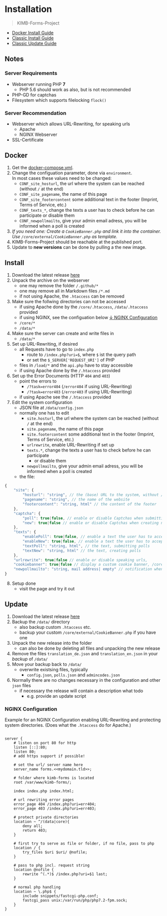 # Installation
> KIMB-Forms-Project 

- [Docker Install Guide](#docker)
- [Classic Install Guide](#install)
- [Classic Update Guide](#update)

## Notes

### Server Requirements
- Webserver running PHP **7**
    - PHP 5.6 should work as also, but is not recommended
- PHP-GD for captchas
- Filesystem which supports filelocking `flock()`

### Server Recommendation
- Webserver which allows URL-Rewriting, for speaking urls
	- Apache
	- NGINX Webserver
- SSL-Certificate

## Docker
1. Get the [docker-compose.yml](https://github.com/KIMB-technologies/KIMB-Forms-Project/blob/master/docker-compose.yml).
2. Change the configuation parameter, done via `environment`.  
	In most cases these values need to be changed:
	- `CONF_site_hosturl`, the url where the system can be reached (without `/` at the end)
	- `CONF_site_pagename`, the name of this page
	- `CONF_site_footercontent` some additional text in the footer (Imprint, Terms of Service, etc.)
	- `CONF_texts_*`, change the texts a user has to check before he can participate or disable them
	- `CONF_newpollmailto`, give your admin email adress, you will be informed when a poll is created
3. *If you need one: Create a `CookieBanner.php` and link it into the container.*  
	*Use `/core/external/CookieBanner.php` as template.*
4. KIMB-Forms-Project should be reachable at the published port. 
5. Update to **new versions** can be done by pulling a the new image.

## Install

1. Download the latest release [here](https://github.com/KIMB-technologies/KIMB-Forms-Project/releases/latest)
2. Unpack the archive on the webserver
	- one may remove the folder `/.github/*`
	- one may remove all in Markdown files `/*.md`
	- if not using Apache, the `.htaccess` can be removed
3. Make sure the follwing directories can not be accessed 
	- if using Apache done by the `/core/.htaccess`, `/data/.htaccess` provided
	- if using NGINX, see the configuation below [&darr; NGINX Configuration](#nginx-configuration)
	- `/core/*`
	- `/data/*`
4. Make sure the server can create and write files in
	- `/data/*`
5. Set up URL-Rewriting, if desired
	- all Requests have to go to `index.php`
		- route to `/index.php?uri=$`, where `$` ist the query path
		- or set the `$_SERVER['REQUEST_URI']` of PHP
	- files in `/load/*` and the `api.php` have to stay accessible
	- if using Apache done by the `/.htaccess` provided
6. Set up the Error Documents (HTTP `404` and `403`)
	- point the errors to
		- `/?task=error404` (`/error404` if using URL-Rewriting) 
		- `/?task=error403` (`/error403` if using URL-Rewriting)
	- if using Apache see the `/.htaccess` provided
7. Edit the system configuration
	- JSON file at `/data/config.json`
	- normally one has to edit
		- `site.hosturl`, the url where the system can be reached (without `/` at the end)
		- `site.pagename`, the name of this page
		- `site.footercontent` some additional text in the footer (Imprint, Terms of Service, etc.)
		- `urlrewrite`, enable URL-Rewriting if set up
		- `texts.*`, change the texts a user has to check before he can participate
			- or disable them
		- `newpollmailto`, give your admin email adress, you will be informed when a poll is created
	- the file:
```javascript
{
    "site": {
        "hosturl": "string", // the (base) URL to the system, without / at the end
        "pagename": "string", // the name of the website
        "footercontent": "string, html" // the content of the footer
    },
    "captcha": {
        "poll": true|false, // enable or disable Captchas when submitting answers
        "new": true|false // enable or disable Captchas when creating new polls
    },
    "texts": {
        "enablePoll": true|false, // enable a text the user has to accept before submitting answers
        "enableNew": true|false, // enable a text the user has to accept before creating polls
        "textPoll": "string, html", // the text, submitting polls
        "textNew": "string, html" // the text, creating polls
    },
    "urlrewrite": true|false // enable or disable speaking urls,
    "cookiebanner": true|false // display a custom cookie banner, /core/external/CookieBanner.php has to be edited!
    "newpollmailto": "string, mail address| empty" // notification when new poll is created
}

```
8. Setup done
	- visit the page and try it out

## Update
1. Download the latest release [here](https://github.com/KIMB-technologies/KIMB-Forms-Project/releases/latest)
2. Backup the `/data/` directory
	- also backup custom `.htaccess` etc.
	- backup your custom `/core/external/CookieBanner.php` if you have one
3. Unpack the new release into the folder
	- can also be done by deleting all files and unpacking the new release
4. Remove the files `translation_de.json` and `translation_en.json` in your *backup* of `/data/`
5. Move your backup back to `/data/`
	- overwrite existsing files, typically
		- `config.json`, `polls.json` and `admincodes.json`
6. Normally there are no changes necessary in the configuration and other `json` files
	- if necessary the release will contain a description what todo
		- e.g. provide an update script


### NGINX Configuration

Example for an NGINX Configuration enabling URL-Rewriting and protecting system directories. (Does what the `.htaccess` do for Apache.)

```nginx

server {
	# listen on port 80 for http
	listen [::]:80;
	listen 80;  
	# add https support if possible!

	# set the url/ server name here
	server_name forms.<<mydomain.tld>>;

	# folder where kimb-forms is located
	root /var/www/kimb-forms/;

	index index.php index.html;

	# url rewriting error pages
	error_page 404 /index.php?uri=err404;
	error_page 403 /index.php?uri=err403;

	# protect private directories
	location ~ ^/(data|core){
		deny all;
		return 403;
	}

	# first try to serve as file or folder, if no file, pass to php
	location / {
		try_files $uri $uri/ @nofile;
	}

	# pass to php incl. request string
	location @nofile {
		rewrite ^(.*)$ /index.php?uri=$1 last;
	}

	# normal php handling
	location ~ \.php$ {
		include snippets/fastcgi-php.conf;
		fastcgi_pass unix:/var/run/php/php7.2-fpm.sock;
	}
}


```
